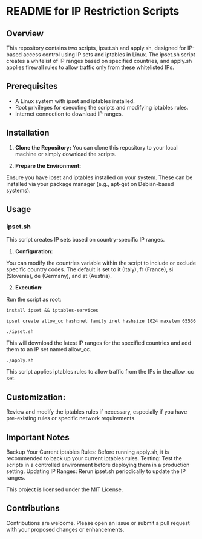 # README for IP Restriction Scripts
## Overview
This repository contains two scripts, ipset.sh and apply.sh, designed for IP-based access control using IP sets and iptables in Linux. The ipset.sh script creates a whitelist of IP ranges based on specified countries, and apply.sh applies firewall rules to allow traffic only from these whitelisted IPs.

## Prerequisites
- A Linux system with ipset and iptables installed.
- Root privileges for executing the scripts and modifying iptables rules.
- Internet connection to download IP ranges.

## Installation

1. **Clone the Repository:**
You can clone this repository to your local machine or simply download the scripts.

2. **Prepare the Environment:**

Ensure you have ipset and iptables installed on your system. These can be installed via your package manager (e.g., apt-get on Debian-based systems).

## Usage
### ipset.sh
This script creates IP sets based on country-specific IP ranges.

1. **Configuration:**

You can modify the countries variable within the script to include or exclude specific country codes. The default is set to it (Italy), fr (France), si (Slovenia), de (Germany), and at (Austria).

2. **Execution:**

Run the script as root:

```
install ipset && iptables-services
```

```
ipset create allow_cc hash:net family inet hashsize 1024 maxelem 65536
```

```
./ipset.sh
```

This will download the latest IP ranges for the specified countries and add them to an IP set named allow_cc.

```
./apply.sh
```

This script applies iptables rules to allow traffic from the IPs in the allow_cc set.

## Customization:

Review and modify the iptables rules if necessary, especially if you have pre-existing rules or specific network requirements.

## Important Notes
Backup Your Current iptables Rules: Before running apply.sh, it is recommended to back up your current iptables rules.
Testing: Test the scripts in a controlled environment before deploying them in a production setting.
Updating IP Ranges: Rerun ipset.sh periodically to update the IP ranges.

This project is licensed under the MIT License.

## Contributions
Contributions are welcome. Please open an issue or submit a pull request with your proposed changes or enhancements.